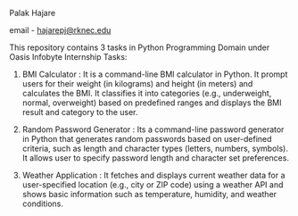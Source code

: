 Palak Hajare

email - hajarepj@rknec.edu

This repository contains 3 tasks in Python Programming Domain under Oasis Infobyte Internship Tasks:

1. BMI Calculator : It is a command-line BMI calculator in Python. It prompt users for their weight (in kilograms) and height (in meters) and calculates the BMI. It classifies it into categories (e.g., underweight, normal, overweight) based on predefined ranges and displays the BMI result and category to the user.

2. Random Password Generator : Its a command-line password generator in Python that generates random passwords based on user-defined criteria, such as length and character types (letters, numbers, symbols). It allows user to specify password length and character set preferences.

3. Weather Application : It fetches and displays current weather data for a user-specified location (e.g., city or ZIP code) using a weather API and shows basic information such as temperature, humidity, and weather conditions.
